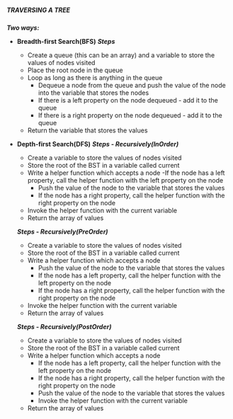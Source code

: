 ##### TRAVERSING A TREE
***Two ways:***
- **Breadth-first Search(BFS)**
  ***Steps***
    - Create a queue (this can be an array) and a variable to store the values of nodes visited
    - Place the root node in the queue
    - Loop as long as there is anything in the queue
        - Dequeue a node from the queue and push the value of the node into the variable that stores the nodes
        - If there is a left property on the node dequeued - add it to the queue
        - If there is a right property on the node dequeued - add it to the queue
    - Return the variable that stores the values


- **Depth-first Search(DFS)**
  ***Steps - Recursively(InOrder)***
    - Create a variable to store the values of nodes visited
    - Store the root of the BST in a variable called current
    - Write a helper function which accepts a node
        -If the node has a left property, call the helper function with the left property on the node
        - Push the value of the node to the variable that stores the values
        - If the node has a right property, call the helper function with the right property on the node
    - Invoke the helper function with the current variable
    - Return the array of values

    ***Steps - Recursively(PreOrder)***
    - Create a variable to store the values of nodes visited
    - Store the root of the BST in a variable called current
    - Write a helper function which accepts a node
        - Push the value of the node to the variable that stores the values
        - If the node has a left property, call the helper function with the left property on the node
        - If the node has a right property, call the helper function with the right property on the node
    - Invoke the helper function with the current variable
    - Return the array of values

    ***Steps - Recursively(PostOrder)***
    - Create a variable to store the values of nodes visited
    - Store the root of the BST in a variable called current
    - Write a helper function which accepts a node
        - If the node has a left property, call the helper function with the left property on the node
        - If the node has a right property, call the helper function with the right property on the node
        - Push the value of the node to the variable that stores the values
        - Invoke the helper function with the current variable
    - Return the array of values
